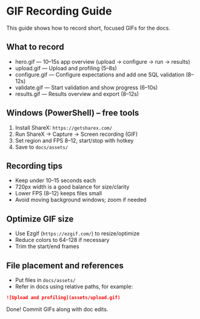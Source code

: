 # GIF Recording Guide

This guide shows how to record short, focused GIFs for the docs.

## What to record
- hero.gif — 10–15s app overview (upload → configure → run → results)
- upload.gif — Upload and profiling (5–8s)
- configure.gif — Configure expectations and add one SQL validation (8–12s)
- validate.gif — Start validation and show progress (6–10s)
- results.gif — Results overview and export (8–12s)

## Windows (PowerShell) – free tools
1) Install ShareX: `https://getsharex.com/`
2) Run ShareX → Capture → Screen recording (GIF)
3) Set region and FPS 8–12, start/stop with hotkey
4) Save to `docs/assets/`

## Recording tips
- Keep under 10–15 seconds each
- 720px width is a good balance for size/clarity
- Lower FPS (8–12) keeps files small
- Avoid moving background windows; zoom if needed

## Optimize GIF size
- Use Ezgif (`https://ezgif.com/`) to resize/optimize
- Reduce colors to 64–128 if necessary
- Trim the start/end frames

## File placement and references
- Put files in `docs/assets/`
- Refer in docs using relative paths, for example:
```markdown
![Upload and profiling](assets/upload.gif)
```

Done! Commit GIFs along with doc edits.
